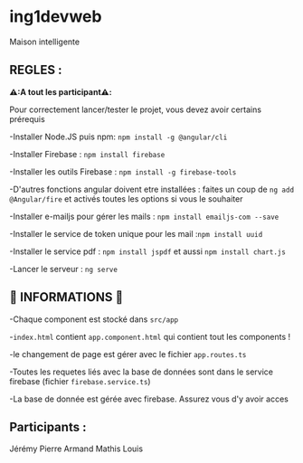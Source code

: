 # ing1devweb
Maison intelligente
## REGLES : 

**⚠️:A tout les participant⚠️:** 

Pour correctement lancer/tester le projet, vous devez avoir certains prérequis 

-Installer Node.JS puis npm: ``npm install -g @angular/cli``

-Installer Firebase : ``npm install firebase``

-Installer les outils Firebase : ``npm install -g firebase-tools``

-D'autres fonctions angular doivent etre installées : faites un coup de ``ng add @Angular/fire`` et activés toutes les options si vous le souhaiter

-Installer e-mailjs pour gérer les mails : ``npm install emailjs-com --save``

-Installer le service de token unique pour les mail  :``npm install uuid``

-Installer le service pdf : ``npm install jspdf`` et aussi ``npm install chart.js``

-Lancer le serveur : ``ng serve``

## 📖 INFORMATIONS 📖

-Chaque component est stocké dans ``src/app``

-``index.html`` contient ``app.component.html`` qui contient tout les components !

-le changement de page est gérer avec le fichier ``app.routes.ts``

-Toutes les requetes liés avec la base de données sont dans le service firebase (fichier ``firebase.service.ts``)

-La base de donnée est gérée avec firebase. Assurez vous d'y avoir acces

## Participants :
Jérémy
Pierre
Armand 
Mathis
Louis
